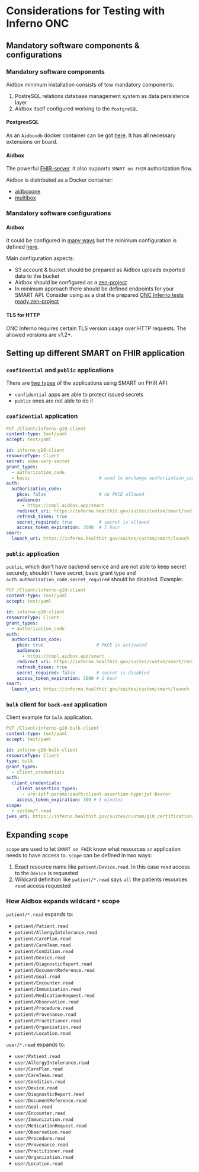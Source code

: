 # Considerations for Testing with Inferno ONC

## Mandatory software components & configurations

### Mandatory software components

Aidbox minimum installation consists of tow mandatory components:

1. PostreSQL relations database management system as data persistence layer
2. Aidbox itself configured working to the `PostgreSQL`

#### PostgresSQL

As an `Aidboxdb` docker container can be got [here](https://hub.docker.com/r/healthsamurai/aidboxdb). It has all necessary extensions on board.

#### Aidbox

The powerful [FHIR-server](https://www.health-samurai.io/aidbox). It also supports `SMART on FHIR` authorization flow.

Aidbox is distributed as a Docker container:

* [aidboxone](https://hub.docker.com/r/healthsamurai/aidboxone)
* [multibox](https://hub.docker.com/r/healthsamurai/multibox)

### Mandatory software configurations

#### Aidbox

It could be configured in [many ways](https://docs.aidbox.app/getting-started/installation/configure-devbox-aidbox-multibox) but the minimum configuration is defined [here](broken-reference).

Main configuration aspects:

* S3 account & bucket should be prepared as Aidbox uploads exported data to the bucket
* Aidbox should be configured as a [zen-project](https://docs.aidbox.app/aidbox-configuration/aidbox-zen-lang-project)
* In minimum approach there should be defined endpoints for your SMART API. Consider using as a drat the prepared [ONC Inferno tests ready zen-project](https://github.com/Aidbox/aidbox-project-samples/blob/main/aidbox-project-samples/onc/smart.edn)

#### TLS for HTTP

ONC Inferno requires certain TLS version usage over HTTP requests. The allowed versions are v1.2+.

## Setting up different SMART on FHIR application

### `confidential` and `public` applications

There are [two types](http://www.hl7.org/fhir/smart-app-launch/app-launch.html#support-for-public-and-confidential-apps) of the applications using SMART on FHIR API:

* `confidential` apps are able to protect issued secrets
* `public` ones are not able to do it

### `confidential` application

```yaml
PUT /Client/inferno-g10-client
content-type: text/yaml
accept: text/yaml

id: inferno-g10-client
resourceType: Client
secret: some-very-secret
grant_types:
  - authorization_code
  - basic                          # used to exchange authorization_code for access_token
auth:
  authorization_code:
    pkce: false                    # no PKCE allowed
    audience:
      - https://cmpl.aidbox.app/smart
    redirect_uri: https://inferno.healthit.gov/suites/custom/smart/redirect
    refresh_token: true
    secret_required: true          # secret is allowed
    access_token_expiration: 3600  # 1 hour
smart:
  launch_uri: https://inferno.healthit.gov/suites/custom/smart/launch
```

### `public` application

`public`, which don't have backend service and are not able to keep secret securely, shouldn't have secret, basic grant type and `auth.authorization_code.secret_required` should be disabled. Example:

```yaml
PUT /Client/inferno-g10-client
content-type: text/yaml
accept: text/yaml

id: inferno-g10-client
resourceType: Client
grant_types:
  - authorization_code
auth:
  authorization_code:
    pkce: true                    # PKCE is activated
    audience:
      - https://cmpl.aidbox.app/smart
    redirect_uri: https://inferno.healthit.gov/suites/custom/smart/redirect
    refresh_token: true
    secret_required: false        # secret is disabled
    access_token_expiration: 3600 # 1 hour
smart:
  launch_uri: https://inferno.healthit.gov/suites/custom/smart/launch
```

### `bulk` client for `back-end` application

Client example for `bulk` application.

```yaml
PUT /Client/inferno-g10-bulk-client
content-type: text/yaml
accept: text/yaml

id: inferno-g10-bulk-client
resourceType: Client
type: bulk
grant_types:
  - client_credentials
auth:
  client_credentials:
    client_assertion_types:
      - urn:ietf:params:oauth:client-assertion-type:jwt-bearer
    access_token_expiration: 300 # 5 minutes
scope:
  - system/*.read
jwks_uri: https://inferno.healthit.gov/suites/custom/g10_certification/.well-known/jwks.json
```

## Expanding `scope`

`scope` are used to let `SMART on FHIR` know what resources `an` application needs to have access to. `scope` can be defined in two ways:

1. Exact resource name like `patient/Device.read`. In this case `read` access to the `Device` is requested
2. Wildcard definition like `patient/*.read` says `all` the patients resources `read` access requested

### How Aidbox expands wildcard `*` scope

`patient/*.read` expands to:

* `patient/Patient.read`
* `patient/AllergyIntolerance.read`
* `patient/CarePlan.read`
* `patient/CareTeam.read`
* `patient/Condition.read`
* `patient/Device.read`
* `patient/DiagnosticReport.read`
* `patient/DocumentReference.read`
* `patient/Goal.read`
* `patient/Encounter.read`
* `patient/Immunization.read`
* `patient/MedicationRequest.read`
* `patient/Observation.read`
* `patient/Procedure.read`
* `patient/Provenance.read`
* `patient/Practitioner.read`
* `patient/Organization.read`
* `patient/Location.read`

`user/*.read` expands to:

* `user/Patient.read`
* `user/AllergyIntolerance.read`
* `user/CarePlan.read`
* `user/CareTeam.read`
* `user/Condition.read`
* `user/Device.read`
* `user/DiagnosticReport.read`
* `user/DocumentReference.read`
* `user/Goal.read`
* `user/Encounter.read`
* `user/Immunization.read`
* `user/MedicationRequest.read`
* `user/Observation.read`
* `user/Procedure.read`
* `user/Provenance.read`
* `user/Practitioner.read`
* `user/Organization.read`
* `user/Location.read`
